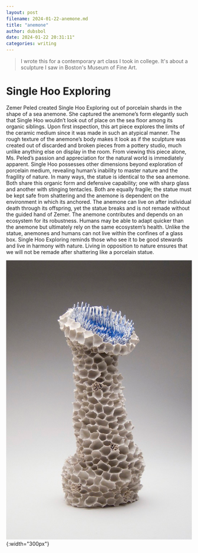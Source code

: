 ```yaml
---
layout: post
filename: 2024-01-22-anemone.md
title: "anemone"
author: dubsbol
date: 2024-01-22 20:31:11"
categories: writing
---
```

> I wrote this for a contemporary art class I took in college. It's about a sculpture I saw in Boston's Museum of Fine Art.
>
# Single Hoo Exploring

Zemer Peled created Single Hoo Exploring out of porcelain shards in the shape of a sea anemone. She captured the anemone’s form elegantly such that Single Hoo wouldn’t look out of place on the sea floor among its organic siblings. Upon first inspection, this art piece explores the limits of the ceramic medium since it was made in such an atypical manner. The rough texture of the anemone’s body makes it look as if the sculpture was created out of discarded and broken pieces from a pottery studio, much unlike anything else on display in the room. From viewing this piece alone, Ms. Peled’s passion and appreciation for the natural world is immediately apparent.
Single Hoo possesses other dimensions beyond exploration of porcelain medium, revealing human’s inability to master nature and the fragility of nature. In many ways, the statue is identical to the sea anemone. Both share this organic form and defensive capability; one with sharp glass and another with stinging tentacles. Both are equally fragile; the statue must be kept safe from shattering and the anemone is dependent on the environment in which its anchored. The anemone can live on after individual death through its offspring, yet the statue breaks and is not remade without the guided hand of Zemer. The anemone contributes and depends on an ecosystem for its robustness. Humans may be able to adapt quicker than the anemone but ultimately rely on the same ecosystem’s health. Unlike the statue, anemones and humans can not live within the confines of a glass box. Single Hoo Exploring reminds those who see it to be good stewards and live in harmony with nature. Living in opposition to nature ensures that we will not be remade after shattering like a porcelain statue.

![](/assets/images/anemone.png){:width="300px"}